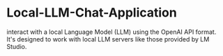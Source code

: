 # Local-LLM-Chat-Application
interact with a local Language Model (LLM) using the OpenAI API format. It's designed to work with local LLM servers like those provided by LM Studio.
